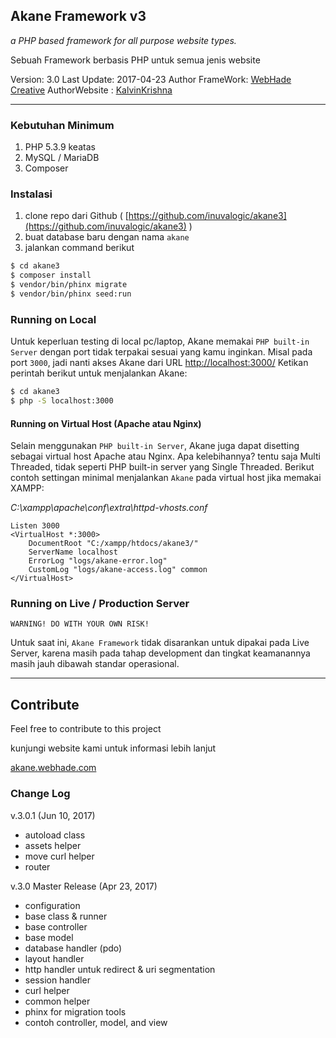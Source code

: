 ## Akane Framework v3

*a PHP based framework for all purpose website types.*

Sebuah Framework berbasis PHP untuk semua jenis website

Version: 3.0
Last Update: 2017-04-23
Author FrameWork: [WebHade Creative](http://www.webhade.id)
AuthorWebsite : [KalvinKrishna](http//linkedin.com/calvinkrishna)
___

### Kebutuhan Minimum

1. PHP 5.3.9 keatas
2. MySQL / MariaDB
3. Composer

### Instalasi

1. clone repo dari Github ( [https://github.com/inuvalogic/akane3](https://github.com/inuvalogic/akane3) )
2. buat database baru dengan nama `akane`
3. jalankan command berikut

```sh
$ cd akane3
$ composer install
$ vendor/bin/phinx migrate
$ vendor/bin/phinx seed:run
```

### Running on Local

Untuk keperluan testing di local pc/laptop, Akane memakai `PHP built-in Server` dengan port tidak terpakai sesuai yang kamu inginkan. Misal pada port `3000`, jadi nanti akses Akane dari URL [http://localhost:3000/](http://localhost:3000/)
Ketikan perintah berikut untuk menjalankan Akane:

```sh
$ cd akane3
$ php -S localhost:3000
```

#### Running on Virtual Host (Apache atau Nginx)

Selain menggunakan `PHP built-in Server`, Akane juga dapat disetting sebagai virtual host Apache atau Nginx. Apa kelebihannya? tentu saja Multi Threaded, tidak seperti PHP built-in server yang Single Threaded. Berikut contoh settingan minimal menjalankan `Akane` pada virtual host jika memakai XAMPP:

*C:\xampp\apache\conf\extra\httpd-vhosts.conf*
```apacheconf
Listen 3000
<VirtualHost *:3000>
    DocumentRoot "C:/xampp/htdocs/akane3/"
    ServerName localhost
    ErrorLog "logs/akane-error.log"
    CustomLog "logs/akane-access.log" common
</VirtualHost>
```

### Running on Live / Production Server

`WARNING! DO WITH YOUR OWN RISK!`

Untuk saat ini, `Akane Framework` tidak disarankan untuk dipakai pada Live Server, karena masih pada tahap development dan tingkat keamanannya masih jauh dibawah standar operasional.
___

## Contribute

Feel free to contribute to this project

kunjungi website kami untuk informasi lebih lanjut

[akane.webhade.com](http://akane.webhade.com)

### Change Log

v.3.0.1 (Jun 10, 2017)
- autoload class
- assets helper
- move curl helper
- router

v.3.0 Master Release (Apr 23, 2017)
- configuration
- base class & runner
- base controller
- base model
- database handler (pdo)
- layout handler
- http handler untuk redirect & uri segmentation
- session handler
- curl helper
- common helper
- phinx for migration tools
- contoh controller, model, and view